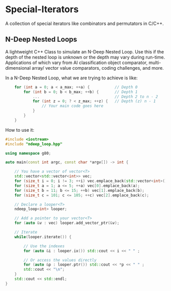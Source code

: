 # Special-Iterators
A collection of special iterators like combinators and permutators in C/C++.

N-Deep Nested Loops
---
A lightweight C++ Class to simulate an N-Deep Nested Loop. Use this if the depth of the nested loop is unknown or the depth may vary during run-time. Applications of which vary from AI classification object comparator, multi-dimensional array/ vector value comparators, coding challenges, and more.

In a N-Deep Nested Loop, what we are trying to achieve is like:

```c++
    for (int a = 0; a < a_max; ++a) {           // Depth 0
        for (int b = 0; b < b_max; ++b) {       // Depth 1
            ...                                 // Depth 2 to n - 2
            for (int z = 0; ? < z_max; ++z) {   // Depth (z) n - 1
                // Your main code goes here
            }
        } 
    }
```

How to use it:

```c++
#include <iostream>
#include "ndeep_loop.hpp"

using namespace g80;

auto main(const int argc, const char *argv[]) -> int {

    // You have a vector of vector<T>
    std::vector<std::vector<int>> vec;
    for (size_t i = 0; i != 3; ++i) vec.emplace_back(std::vector<int>());
    for (size_t a = 1; a <= 5; ++a) vec[0].emplace_back(a);
    for (size_t b = 11; b <= 15; ++b) vec[1].emplace_back(b);
    for (size_t c = 101; c <= 105; ++c) vec[2].emplace_back(c);

    // Declare a looper<T>
    ndeep_loop<int> looper;

    // Add a pointer to your vector<T>
    for (auto &v : vec) looper.add_vector_ptr(&v);

    // Iterate
    while(looper.iterate()) {

        // Use the indexes
        for (auto &i : looper.ix()) std::cout << i << " " ;

        // Or access the values directly
        for (auto &p : looper.ptr()) std::cout << *p << " " ;
        std::cout << "\n";
    }
    std::cout << std::endl;
}
```